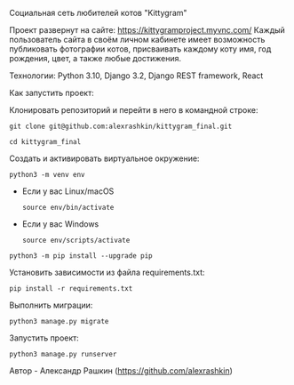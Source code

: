 Социальная сеть любителей котов "Kittygram"

Проект развернут на сайте: https://kittygramproject.myvnc.com/
Каждый пользователь сайта в своём личном кабинете имеет возможность публиковать фотографии котов, присваивать каждому коту имя, год рождения, цвет, а также любые достижения.

Технологии: Python 3.10, Django 3.2, Django REST framework, React

Как запустить проект:

Клонировать репозиторий и перейти в него в командной строке:

```
git clone git@github.com:alexrashkin/kittygram_final.git
```

```
cd kittygram_final
```

Cоздать и активировать виртуальное окружение:

```
python3 -m venv env
```

* Если у вас Linux/macOS

    ```
    source env/bin/activate
    ```

* Если у вас Windows

    ```
    source env/scripts/activate
    ```

```
python3 -m pip install --upgrade pip
```

Установить зависимости из файла requirements.txt:

```
pip install -r requirements.txt
```

Выполнить миграции:

```
python3 manage.py migrate
```

Запустить проект:

```
python3 manage.py runserver
```
Автор - Александр Рашкин (https://github.com/alexrashkin)